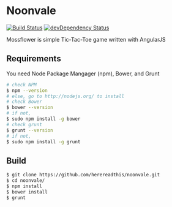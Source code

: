 Noonvale
==========

[![Build Status](https://secure.travis-ci.org/herereadthis/noonvale.svg?branch=master)](http://travis-ci.org/herereadthis/noonvale)
[![devDependency Status](https://david-dm.org/herereadthis/noonvale/dev-status.svg)](https://david-dm.org/herereadthis/noonvale#info=devDependencies)

Mossflower is simple Tic-Tac-Toe game written with AngularJS

## Requirements

You need Node Package Mangager (npm), Bower, and Grunt

```bash
# check NPM
$ npm --version
# else, go to http://nodejs.org/ to install
# check Bower
$ bower --version 
# if not,
$ sudo npm install -g bower
# check grunt
$ grunt --version
# if not,
$ sudo npm install -g grunt

```

## Build

```bash
$ git clone https://github.com/herereadthis/noonvale.git
$ cd noonvale/
$ npm install
$ bower install
$ grunt
```
